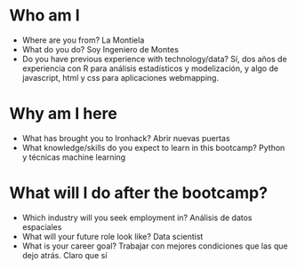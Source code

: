 # Who am I

* Where are you from?
La Montiela
* What do you do?
Soy Ingeniero de Montes
* Do you have previous experience with technology/data?
Sí, dos años de experiencia con R para análisis estadísticos y modelización, y algo de javascript, html y css para aplicaciones webmapping.

# Why am I here

* What has brought you to Ironhack?
Abrir nuevas puertas
* What knowledge/skills do you expect to learn in this bootcamp?
Python y técnicas machine learning

# What will I do after the bootcamp?

* Which industry will you seek employment in?
Análisis de datos espaciales
* What will your future role look like?
Data scientist
* What is your career goal?
Trabajar con mejores condiciones que las que dejo atrás.
Claro que sí